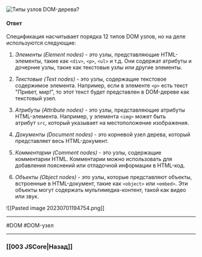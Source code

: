![Типы узлов DOM-дерева?](https://youtu.be/7TvS0iKR3_c?t=201)

#### Ответ

Спецификация насчитывает порядка 12 типов DOM узлов, но на деле используются следующие:

1. *Элементы (Element nodes)* - это узлы, представляющие HTML-элементы, такие как `<div>`, `<p>`, `<ul>` и т.д. Они содержат атрибуты и дочерние узлы, такие как текстовые узлы или другие элементы.
    
2. *Текстовые (Text nodes)* - это узлы, содержащие текстовое содержимое элемента. Например, если в элементе `<p>` есть текст "Привет, мир!", то этот текст будет представлен в DOM-дереве как текстовый узел.
    
3. *Атрибуты (Attribute nodes)* - это узлы, представляющие атрибуты HTML-элемента. Например, у элемента `<img>` может быть атрибут `src`, который указывает на местоположение изображения.
    
4. *Документы (Document nodes)* - это корневой узел дерева, который представляет весь HTML-документ.
    
5. *Комментарии (Comment nodes)* - это узлы, содержащие комментарии HTML. Комментарии можно использовать для добавления пояснений или отладочной информации в HTML-код.
    
6. *Объекты (Object nodes)* - это узлы, которые представляют объекты, встроенные в HTML-документ, такие как `<object>` или `<embed>`. Эти объекты могут содержать мультимедиа-контент, такой как видео или звук.

![[Pasted image 20230701194754.png]]
___
#DOM #DOM-узел 

___

### [[003 JSCore|Назад]]
